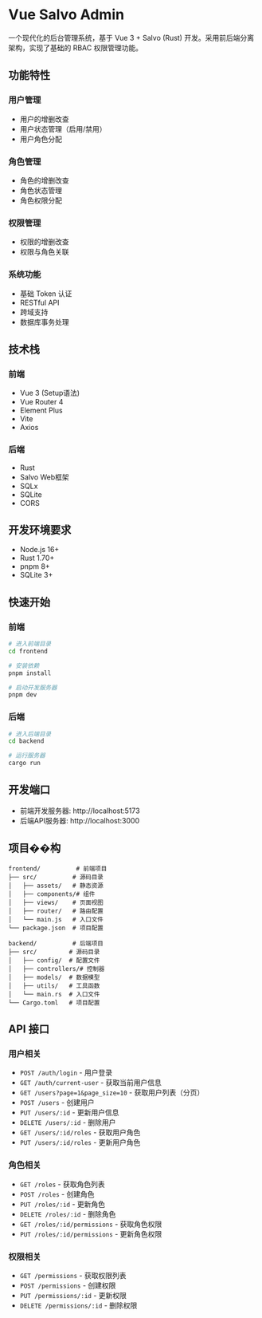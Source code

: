 # Vue Salvo Admin

一个现代化的后台管理系统，基于 Vue 3 + Salvo (Rust) 开发。采用前后端分离架构，实现了基础的 RBAC 权限管理功能。

## 功能特性

### 用户管理
- 用户的增删改查
- 用户状态管理（启用/禁用）
- 用户角色分配

### 角色管理
- 角色的增删改查
- 角色状态管理
- 角色权限分配

### 权限管理
- 权限的增删改查
- 权限与角色关联

### 系统功能
- 基础 Token 认证
- RESTful API
- 跨域支持
- 数据库事务处理

## 技术栈

### 前端
- Vue 3 (Setup语法)
- Vue Router 4
- Element Plus
- Vite
- Axios

### 后端
- Rust
- Salvo Web框架
- SQLx
- SQLite
- CORS

## 开发环境要求
- Node.js 16+
- Rust 1.70+
- pnpm 8+
- SQLite 3+

## 快速开始

### 前端
```bash
# 进入前端目录
cd frontend

# 安装依赖
pnpm install

# 启动开发服务器
pnpm dev
```

### 后端
```bash
# 进入后端目录
cd backend

# 运行服务器
cargo run
```

## 开发端口
- 前端开发服务器: http://localhost:5173
- 后端API服务器: http://localhost:3000

## 项目��构
```
frontend/          # 前端项目
├── src/          # 源码目录
│   ├── assets/   # 静态资源
│   ├── components/# 组件
│   ├── views/    # 页面视图
│   ├── router/   # 路由配置
│   └── main.js   # 入口文件
└── package.json  # 项目配置

backend/          # 后端项目
├── src/         # 源码目录
│   ├── config/  # 配置文件
│   ├── controllers/# 控制器
│   ├── models/  # 数据模型
│   ├── utils/   # 工具函数
│   └── main.rs  # 入口文件
└── Cargo.toml   # 项目配置
```

## API 接口

### 用户相关
- `POST /auth/login` - 用户登录
- `GET /auth/current-user` - 获取当前用户信息
- `GET /users?page=1&page_size=10` - 获取用户列表（分页）
- `POST /users` - 创建用户
- `PUT /users/:id` - 更新用户信息
- `DELETE /users/:id` - 删除用户
- `GET /users/:id/roles` - 获取用户角色
- `PUT /users/:id/roles` - 更新用户角色

### 角色相关
- `GET /roles` - 获取角色列表
- `POST /roles` - 创建角色
- `PUT /roles/:id` - 更新角色
- `DELETE /roles/:id` - 删除角色
- `GET /roles/:id/permissions` - 获取角色权限
- `PUT /roles/:id/permissions` - 更新角色权限

### 权限相关
- `GET /permissions` - 获取权限列表
- `POST /permissions` - 创建权限
- `PUT /permissions/:id` - 更新权限
- `DELETE /permissions/:id` - 删除权限